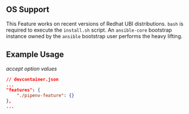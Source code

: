 ## OS Support

This Feature works on recent versions of Redhat UBI distributions. `bash` is required to execute the `install.sh` script. An `ansible-core` bootstrap instance owned by the `ansible` bootstrap user performs the heavy lifting.

## Example Usage

*accept option values*

```json
// devcontainer.json
...
"features": {
    "./pipenv-feature": {}
},
...
```